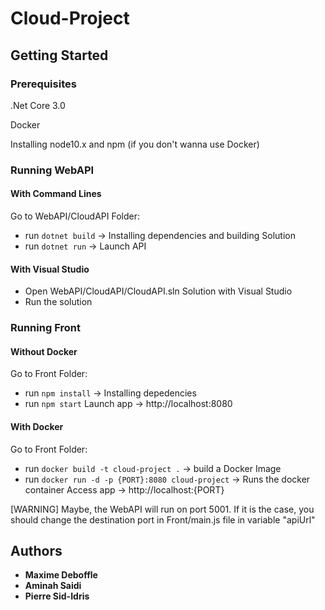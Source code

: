 # Cloud-Project

## Getting Started

### Prerequisites

.Net Core 3.0

Docker

Installing node10.x and npm (if you don't wanna use Docker)

### Running WebAPI
#### With Command Lines
Go to WebAPI/CloudAPI Folder:
 - run ```dotnet build``` -> Installing dependencies and building Solution
 - run ```dotnet run``` -> Launch API
#### With Visual Studio
 - Open WebAPI/CloudAPI/CloudAPI.sln Solution with Visual Studio
 - Run the solution

### Running Front
#### Without Docker
Go to Front Folder:
 - run ```npm install``` -> Installing depedencies
 - run ```npm start``` Launch app -> http://localhost:8080
 
#### With Docker
Go to Front Folder:
 - run ```docker build -t cloud-project .``` -> build a Docker Image
 - run ```docker run -d -p {PORT}:8080 cloud-project``` -> Runs the docker container
 Access app -> http://localhost:{PORT}

[WARNING] Maybe, the WebAPI will run on port 5001. If it is the case, you should change the destination port in Front/main.js file in variable "apiUrl"

## Authors

* **Maxime Deboffle**
* **Aminah Saidi** 
* **Pierre Sid-Idris**
